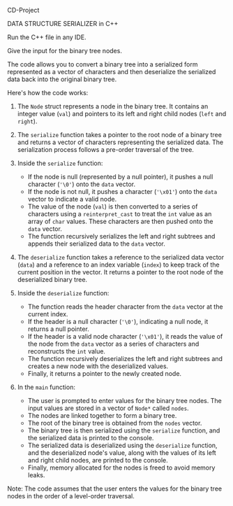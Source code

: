 CD-Project

DATA STRUCTURE SERIALIZER in C++

Run the C++ file in any IDE. 

Give the input for the binary tree nodes.

The code allows you to convert a binary tree into a serialized form represented as a vector of characters and then deserialize the serialized data back into the original binary tree.

Here's how the code works:

1. The `Node` struct represents a node in the binary tree. It contains an integer value (`val`) and pointers to its left and right child nodes (`left` and `right`).

2. The `serialize` function takes a pointer to the root node of a binary tree and returns a vector of characters representing the serialized data. The serialization process follows a pre-order traversal of the tree.

3. Inside the `serialize` function:
   - If the node is null (represented by a null pointer), it pushes a null character (`'\0'`) onto the `data` vector.
   - If the node is not null, it pushes a character (`'\x01'`) onto the `data` vector to indicate a valid node.
   - The value of the node (`val`) is then converted to a series of characters using a `reinterpret_cast` to treat the `int` value as an array of `char` values. These characters are then pushed onto the `data` vector.
   - The function recursively serializes the left and right subtrees and appends their serialized data to the `data` vector.

4. The `deserialize` function takes a reference to the serialized data vector (`data`) and a reference to an index variable (`index`) to keep track of the current position in the vector. It returns a pointer to the root node of the deserialized binary tree.

5. Inside the `deserialize` function:
   - The function reads the header character from the `data` vector at the current index.
   - If the header is a null character (`'\0'`), indicating a null node, it returns a null pointer.
   - If the header is a valid node character (`'\x01'`), it reads the value of the node from the `data` vector as a series of characters and reconstructs the `int` value.
   - The function recursively deserializes the left and right subtrees and creates a new node with the deserialized values.
   - Finally, it returns a pointer to the newly created node.

6. In the `main` function:
   - The user is prompted to enter values for the binary tree nodes. The input values are stored in a vector of `Node*` called `nodes`.
   - The nodes are linked together to form a binary tree.
   - The root of the binary tree is obtained from the `nodes` vector.
   - The binary tree is then serialized using the `serialize` function, and the serialized data is printed to the console.
   - The serialized data is deserialized using the `deserialize` function, and the deserialized node's value, along with the values of its left and right child nodes, are printed to the console.
   - Finally, memory allocated for the nodes is freed to avoid memory leaks.

Note: The code assumes that the user enters the values for the binary tree nodes in the order of a level-order traversal.
